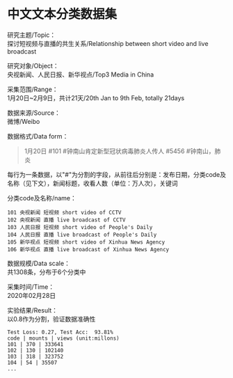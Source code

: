   中文文本分类数据集  
  ===  
  
  研究主题/Topic：  
  探讨短视频与直播的共生关系/Relationship between short video and live broadcast    
  
  研究对象/Object：  
  央视新闻、人民日报、新华视点/Top3 Media in China     
  
  采集范围/Range：  
  1月20日~2月9日，共计21天/20th Jan to 9th Feb, totally 21days    
  
  数据来源/Source：  
  微博/Weibo  
  
  数据格式/Data form：  
  >1月20日 #101 #钟南山肯定新型冠状病毒肺炎人传人 #5456 #钟南山，肺炎  
  
  每行为一条数据，以"#"为分割的字段，从前往后分别是：发布日期，分类code及名称（见下文），新闻标题，收看人数（单位：万人次），关键词  
  
  分类code及名称/name：  
  
    101 央视新闻 短视频 short video of CCTV  
    102 央视新闻 直播 live broadcast of CCTV  
    103 人民日报 短视频 short video of People's Daily  
    104 人民日报 直播 live broadcast of People's Daily  
    105 新华视点 短视频 short video of Xinhua News Agency  
    106 新华视点 直播 live broadcast of Xinhua News Agency  
  
  数据规模/Data scale：  
  共1308条，分布于6个分类中  
  
  采集时间/Time：  
  2020年02月28日  
  
  实验结果/Result：  
  以0.8作为分割，验证数据准确性  
  
    Test Loss: 0.27, Test Acc:  93.81%  
    code | mounts | views (unit:millons)   
    101 | 370 | 333641   
    102 | 130 | 102140   
    103 | 318 | 323752   
    104 | 54 | 35507   
    ...
